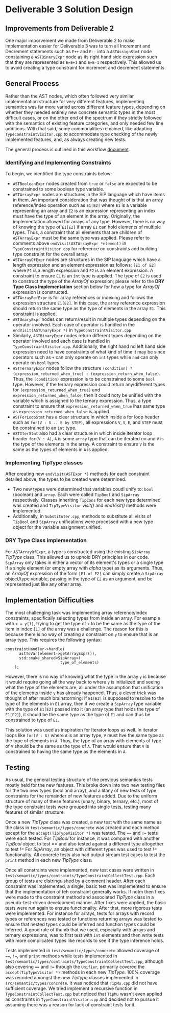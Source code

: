 # Deliverable 3 Solution Design

## Improvements from Deliverable 2

One major imporvement we made from Deliverable 2 to make implementation easier for Deliverable 3 was to turn all Increment and Decrement statements such as `E++` and `E--` into a `ASTAssignStmt` node constaining a `ASTBinaryExpr` node as its right hand side expression such that they are represented as `E=E+1` and `E=E-1` respectively. This allowed us to avoid creating a type constraint for increment and decrement statements.

## General Process

Rather than the AST nodes, which often followed very similar implementation structure for very different features, implementing semantics was far more varied across different feature types, depending on whether they needed entirely new concrete semantic types in the most difficult cases, or on the other end of the spectrum if they strictly followed with the semantics of existing feature categories, and only needed few line additions. With that said, some commonalities remained, like adapting `TypeConstraintVisitor.cpp` to accommodate type checking of the newly implemented features, and, as always creating new tests.

The general process is outlined in this workflow [document](https://docs.google.com/document/d/1sMwRkiGzycrzBrHIaQn-7JFmhP84LtrqLAqr3SXR7D8/edit?usp=sharing).

### Identifying and Implementing Constraints

To begin, we identified the type constraints below:

- `ASTBooleanExpr` nodes created from `true` or `false` are expected to be constrained to some boolean type variable.
- `ASTArrayExpr` nodes are structures in the SIP language which have items in them. An important consideration that was thought of is that an array reference/index operation such as `E1[E2]` where `E1` is a variable representing an array and `E2` is an expression representing an index must have the type of an element in the array. Originally, the implementation allowed for arrays of any type. However, there is no way of knowing the type of `E1[E2]` if array `E1` can hold elements of multiple types. Thus, a constraint that all elements that are children of `ASTArrayExpr` must be the same type was applied. Please refer to comments above `endVisit(ASTArrayExpr *element)` in `TypeConstraintVisitor.cpp` for reference on constraints and building type constraint for the overall array.
- `ASTArrayOfExpr` nodes are structures in the SIP language which have a length expression and an element expression as follows: `[E1 of E2]` where `E1` is a length expression and `E2` is an element expression. A constraint to ensure `E1` is an `int` type is applied. The type of `E2` is used to construct the type of the _ArrayOf_ expression; please refer to the **DRY Type Class Implementation** section below for how a type for _ArrayOf_ expression is constructed.
- `ASTArrayRefExpr` is for array references or indexing and follows the expression structure `E1[E2]`. In this case, the array reference expression should return the same type as the type of elements in the array `E1`. This constraint is applied.
- `ASTUnaryExpr` nodes can return/result in multiple types depending on the operator involved. Each case of operator is handled in the `endVisit(ASTUnaryExpr *)` in `TypeConstraintVisitor.cpp`
- Similarly, `ASTBinaryExpr` nodes return different types depending on the operator involved and each case is handled in `TypeConstraintVisitor.cpp`. Additionally, the right hand nd left hand side expression need to have constraints of what kind of time it may be since operators such as `+` can only operate on `int` types while `and` can only operate on `bool` types.
- `ASTTernaryExpr` nodes follow the structure `(condition) ? (expression_returned_when_true) : (expression_return_when_false)`. Thus, the `(condition)` expression is to be constrained to some `bool` type. However, if the ternary expression could return any/different types for `(expression_returned_when_true)` and `expression_returned_when_false`, then it could noty be unified with the variable which is assigned to the ternary expression. Thus, a type constraint to ensure that `expression_returned_when_true` ihas same type as `expression_returned_when_false` is applied.
- `ASTForLoopStmt` has a clear structure in which inside a for loop header such as `for(V : S .. E by STEP)`, all expressions `V`, `S`, `E`, and `STEP` must be constrained to an `int` type.
- `ASTIterStmt` also had a clear structure in which inside iterator loop header `for(V : A)`, `A` is some `array` type that can be iterated on and `V` is the type of the elements in the array. A constraint to ensure `V` is the same as the types of elements in `A` is applied.

### Implementing TipType classes

After creating new `endVisit(ASTExpr *)` methods for each constraint detailed above, the types to be created were determined.

- Two new types were determined that variables coudl unify to: `bool` (boolean) and `array`. Each were called `TipBool` and `SipArray` respectively. Classes inheriting `TipCons` for each new type determined was created and `TipTypeVisitor` _visit()_ and _endVisit()_ methods were implemented.
- Additionally, in `Substituter.cpp`, methods to substitute all visits of `TipBool` and `SipArray` unifications were processed with a new type object for the variable assignment unified.

### DRY Type Class implementation

For `ASTArrayOfExpr`, a type is constructed using the existing `SipArray` _TipType_ class. This allowed us to uphold DRY principles in our code. `SipArray` only takes in either a vector of its element's types or a single type if a single element (or empty array with _alpha_ type) as its arguments. Thus, an _ArrayOf_ expression of the form `[E1 of E2]` can simply create a `SipArray` object/type variable, passing in the type of `E2` as an argument, and be represented just like any other array.

## Implementation Difficulties

The most challenging task was implementing array reference/index constraints, specifically selecting types from inside an array. For example with `x = y[1]`, trying to get the type of `x` to be the same as the type of the item in index `[1]` of the array was a challenge. The reason for this is because there is no way of creating a constraint on `y` to ensure that is an array type. This requires the following syntax:
```
constraintHandler->handle(
      astToVar(element->getArrayExpr()), 
      std::make_shared<SipArray>(
                        type_of_elements)
    );
```
However, there is no way of knowing what the type in the array `y` is because it would require going all the way back to where `y` is initialized and seeing what the type of the elements are, all under the assumption that unification of the elements inside `y` has already happened. Thus, a clever trick was thought of after much brainstorming: if `E1[E2]` is supposed to resolve to the type of the elements in `E1` array, then if we create a `SipArray` type variable with the type of `E1[E2]` passed into it (an array type that holds the type of `E1[E2]`), it should be the same type as the type of `E1` and can thus be constrained to type of `E1`.

This solution was used as inspiration for Iterator loops as well. In iterator loops like `for(V : A)` where `A` is an array type, `V` must hve the same type as the type of elements in `A`. Thus, the type of an array with elements of type of `V` should be the same as the type of `A`. That would ensure that `V` is constrained to having the same type as the elements in `A`.

## Testing

As usual, the general testing structure of the previous semantics tests mostly held for the new features. This broke down into two new testing files for the two new types (bool and array), and a litany of new tests of type constraints for the remainder of new features added. Due to the uniform structure of many of these features (unary, binary, ternary, etc.), most of the type constraint tests were grouped into single tests, testing many features of similar structure. 

Once a new *TipType* class was created, a new test with the same name as the class in `test/semantic/types/concrete` was created and each method except for the `accept(TipTypeVisitor *)` was tested. The `==` and `!=` tests were each tested. For *TipBool* for instance, it was compared with another *TipBool* object to test *==* and also tested against a different type altogether to test *!=* For *SipArray*, an object with different types was used to test *!=* functionality. All concrete tests also had output stream test cases to test the `print` method in each new *TipType* class.

Once all constraints were implemented, new test cases were written in `test/semantic/types/contraints/TypeConstraintCollectTest.cpp`. Each group of tests are distringuished by a comment header. After each constraint was implemented, a single, basic test was implemented to ensure that the implementation of teh constraint generally works. If notm then fixes were made to the constraint method and associated *TipType* class in a pseudo-test-driven development manner. After fixes were applied, the basic tests were run again to ensure functionality. After that, more rigorous tests were implemented. For instance for arrays, tests for arrays with record types or references was tested or functions returning arrays was tested to ensure that nested types could be inferred and function types could be inferred. A good rule of thumb that we used, especially with arrays and ternary expressions, was to first test with `int` elements and then write tests with more complicated types like records to see if the type inference holds.

Tests implemented in `test/semantic/types/concrete` allowed coverage of `==`, `!=`, and `print` methods while tests implemented in `test/semantic/types/contraints/TypeConstraintCollectTest.cpp`, although also covering `==` and `!=` through the `Unifier`, primarily covered the `accept(TipTypeVisitor *)` methods in each new *TipType*. 100% coverage was recoded amongst the new *Tiptype* classes implemented in `src/semantic/types/concrete`. It was noticed that `TipMu.cpp` did not have sufficient coverage. We tried implement a recursive function in `TypeConstraintCollectTest.cpp` but noticed that `TipMu` wasn't even applied as constraints in `TypeConstraintVisitor.cpp` and decided not to pursue it assuming there was a reason for lack of constraint tests for it.

